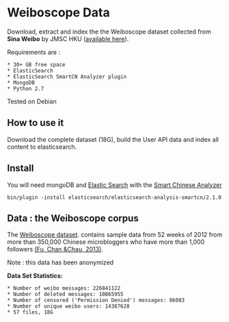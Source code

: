 # Weiboscope Data

Download, extract and index the the Weiboscope dataset collected from **Sina Weibo** by JMSC HKU ([available here](https://hub.hku.hk/cris/dataset/dataset107483)).

Requirements are  :

    * 30+ GB free space
    * ElasticSearch
    * ElasticSearch SmartCN Analyzer plugin
    * MongoDB
    * Python 2.7

Tested on Debian 

## How to use it
Download the complete dataset (18G), build the User API data and index all content to elasticsearch. 

## Install

You will need mongoDB and [Elastic Search](http://www.elasticsearch.org/download) with the [Smart Chinese Analyzer](https://github.com/elasticsearch/elasticsearch-analysis-smartcn)

    bin/plugin -install elasticsearch/elasticsearch-analysis-smartcn/2.1.0


## Data : the Weiboscope  corpus 

The [Weiboscope dataset](https://hub.hku.hk/cris/dataset/dataset107483). contains sample data from 52 weeks of 2012 from more than 350,000 Chinese microbloggers who have more than 1,000 followers [(Fu, Chan &Chau, 2013)](http://papers.ssrn.com/sol3/papers.cfm?abstract_id=2265271).

Note : this data has been anonymized

**Data Set Statistics:**

    * Number of weibo messages: 226841122
    * Number of deleted messages: 10865955
    * Number of censored ('Permission Denied') messages: 86083
    * Number of unique weibo users: 14387628
    * 57 files, 18G

